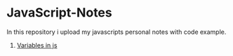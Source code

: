 # JavaScript-Notes
In this repository  i upload my javascripts personal notes with code example.

1) [Variables in js](https://github.com/syedamir5560/JavaScript-Notes/blob/main/variable.js)

